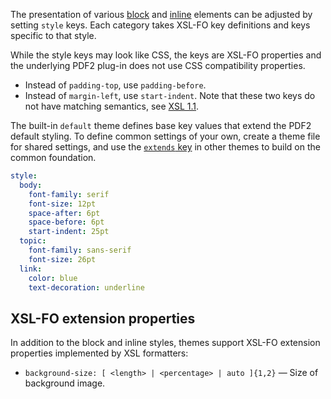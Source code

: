 The presentation of various [block](./Block-styles.md) and [inline](./Inline-styles.md) elements can be adjusted by setting `style` keys. Each category takes XSL-FO key definitions and keys specific to that style.

While the style keys may look like CSS, the keys are XSL-FO properties and the underlying PDF2 plug-in does not use CSS compatibility properties.

- Instead of `padding-top`, use `padding-before`.
- Instead of `margin-left`, use `start-indent`. Note that these two keys do not have matching semantics, see [XSL 1.1][refine-margin-space-indent].

The built-in `default` theme defines base key values that extend the PDF2 default styling. To define common settings of your own, create a theme file for shared settings, and use the [`extends` key](./Extending-themes.md) in other themes to build on the common foundation.

```yaml
style:
  body:
    font-family: serif
    font-size: 12pt
    space-after: 6pt
    space-before: 6pt
    start-indent: 25pt
  topic:
    font-family: sans-serif
    font-size: 26pt
  link:
    color: blue
    text-decoration: underline
```

## XSL-FO extension properties

In addition to the block and inline styles, themes support XSL-FO extension properties implemented by XSL formatters:

- `background-size: [ <length> | <percentage> | auto ]{1,2}` — Size of background image.

[refine-margin-space-indent]: https://www.w3.org/TR/xsl11/#refine-margin-space-indent
